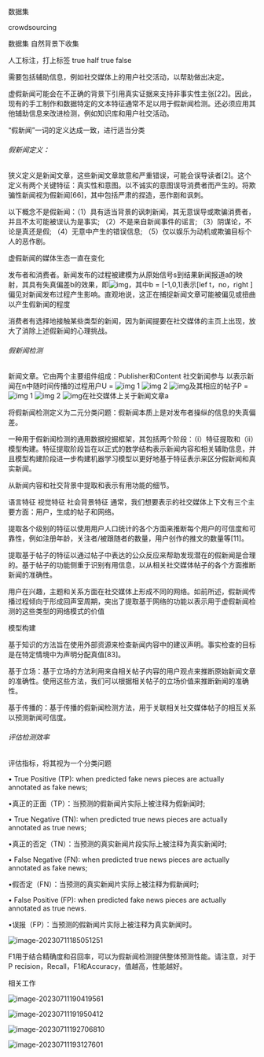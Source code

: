 数据集

crowdsourcing

数据集 自然背景下收集

人工标注，打上标签 true half true false

需要包括辅助信息，例如社交媒体上的用户社交活动，以帮助做出决定。

虚假新闻可能会在不正确的背景下引用真实证据来支持非事实性主张[22]。因此，现有的手工制作和数据特定的文本特征通常不足以用于假新闻检测。还必须应用其他辅助信息来改进检测，例如知识库和用户社交活动。

“假新闻”一词的定义达成一致，进行适当分类

###### 假新闻定义：

狭义定义是新闻文章，这些新闻文章故意和严重错误，可能会误导读者[2]。这个定义有两个关键特征：真实性和意图。以不诚实的意图误导消费者而产生的。将欺骗性新闻视为假新闻[66]，其中包括严肃的捏造，恶作剧和讽刺。

以下概念不是假新闻：（1）具有适当背景的讽刺新闻，其无意误导或欺骗消费者，并且不太可能被误认为是事实; （2）不是来自新闻事件的谣言; （3）阴谋论，不论是真还是假; （4）无意中产生的错误信息; （5）仅以娱乐为动机或欺骗目标个人的恶作剧。

虚假新闻的媒体生态一直在变化

发布者和消费者。新闻发布的过程被建模为从原始信号s到结果新闻报道a的映射，其具有失真偏差b的效果，即![img](https://tongtianta.site/oss/paper_image/e05e1d3a-f188-11e8-a816-00163e08bb86/INNERLATEXT220.jpg)，其中b = [-1,0,1]表示[lef t，no，right ]偏见对新闻发布过程产生影响。直观地说，这正在捕捉新闻文章可能被偏见或扭曲以产生假新闻的程度

消费者有选择地接触某些类型的新闻，因为新闻提要在社交媒体的主页上出现，放大了消除上述假新闻的心理挑战。

###### 假新闻检测

新闻文章。它由两个主要组件组成：Publisher和Content 社交新闻参与 以表示新闻在n中随时间传播的过程用户U = ![img](https://tongtianta.site/oss/paper_image/e05e1d3a-f188-11e8-a816-00163e08bb86/INNERLATEXT323.jpg) 1 ![img](https://tongtianta.site/oss/paper_image/e05e1d3a-f188-11e8-a816-00163e08bb86/INNERLATEXT324.jpg) 2 ![img](https://tongtianta.site/oss/paper_image/e05e1d3a-f188-11e8-a816-00163e08bb86/INNERLATEXT325.jpg)及其相应的帖子P = ![img](https://tongtianta.site/oss/paper_image/e05e1d3a-f188-11e8-a816-00163e08bb86/INNERLATEXT326.jpg) 1 ![img](https://tongtianta.site/oss/paper_image/e05e1d3a-f188-11e8-a816-00163e08bb86/INNERLATEXT327.jpg) 2 ![img](https://tongtianta.site/oss/paper_image/e05e1d3a-f188-11e8-a816-00163e08bb86/INNERLATEXT328.jpg)在社交媒体上关于新闻文章a

将假新闻检测定义为二元分类问题：假新闻本质上是对发布者操纵的信息的失真偏差。

一种用于假新闻检测的通用数据挖掘框架，其包括两个阶段：（i）特征提取和（ii）模型构建。特征提取阶段旨在以正式的数学结构表示新闻内容和相关辅助信息，并且模型构建阶段进一步构建机器学习模型以更好地基于特征表示来区分假新闻和真实新闻。

从新闻内容和社交背景中提取和表示有用功能的细节。

语言特征 视觉特征 社会背景特征 通常，我们想要表示的社交媒体上下文有三个主要方面：用户，生成的帖子和网络。

提取各个级别的特征以使用用户人口统计的各个方面来推断每个用户的可信度和可靠性，例如注册年龄，关注者/被跟随者的数量，用户创作的推文的数量等[11]。

提取基于帖子的特征以通过帖子中表达的公众反应来帮助发现潜在的假新闻是合理的。基于帖子的功能侧重于识别有用信息，以从相关社交媒体帖子的各个方面推断新闻的准确性。

用户在兴趣，主题和关系方面在社交媒体上形成不同的网络。如前所述，假新闻传播过程倾向于形成回声室周期，突出了提取基于网络的功能以表示用于虚假新闻检测的这些类型的网络模式的价值

模型构建

基于知识的方法旨在使用外部资源来检查新闻内容中的建议声明。事实检查的目标是在特定情境中为声明分配真值[83]。

基于立场：基于立场的方法利用来自相关帖子内容的用户观点来推断原始新闻文章的准确性。使用这些方法，我们可以根据相关帖子的立场价值来推断新闻的准确性。

基于传播的：基于传播的假新闻检测方法，用于关联相关社交媒体帖子的相互关系以预测新闻可信度。

###### 评估检测效率

评估指标，将其视为一个分类问题

• True Positive (TP): when predicted fake news pieces are actually annotated as fake news;

•真正的正面（TP）：当预测的假新闻片实际上被注释为假新闻时;

• True Negative (TN): when predicted true news pieces are actually annotated as true news;

•真正的否定（TN）：当预测的真实新闻片段实际上被注释为真实新闻时;

• False Negative (FN): when predicted true news pieces are actually annotated as fake news;

•假否定（FN）：当预测的真实新闻片实际上被注释为假新闻时;

• False Positive (FP): when predicted fake news pieces are actually annotated as true news.

•误报（FP）：当预测的假新闻片实际上被注释为真实新闻时。

![image-20230711185051251](C:\Users\13414\AppData\Roaming\Typora\typora-user-images\image-20230711185051251.png)

F1用于结合精确度和召回率，可以为假新闻检测提供整体预测性能。请注意，对于P recision，Recall，F1和Accuracy，值越高，性能越好。



相关工作

![image-20230711190419561](C:\Users\13414\AppData\Roaming\Typora\typora-user-images\image-20230711190419561.png)

![image-20230711191950412](C:\Users\13414\AppData\Roaming\Typora\typora-user-images\image-20230711191950412.png)

![image-20230711192706810](C:\Users\13414\AppData\Roaming\Typora\typora-user-images\image-20230711192706810.png)

![image-20230711193127601](C:\Users\13414\AppData\Roaming\Typora\typora-user-images\image-20230711193127601.png)
